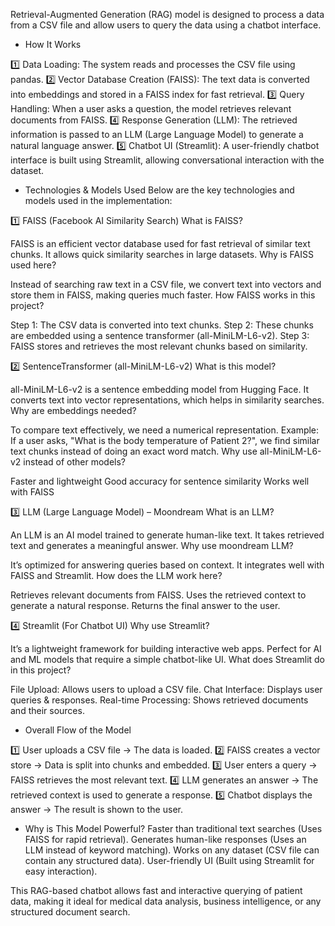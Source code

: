 Retrieval-Augmented Generation (RAG) model is designed to process a data from a CSV file and allow users to query the data using a chatbot interface.

- How It Works

1️⃣ Data Loading: The system reads and processes the CSV file using pandas.
2️⃣ Vector Database Creation (FAISS): The text data is converted into embeddings and stored in a FAISS index for fast retrieval.
3️⃣ Query Handling: When a user asks a question, the model retrieves relevant documents from FAISS.
4️⃣ Response Generation (LLM): The retrieved information is passed to an LLM (Large Language Model) to generate a natural language answer.
5️⃣ Chatbot UI (Streamlit): A user-friendly chatbot interface is built using Streamlit, allowing conversational interaction with the dataset.


- Technologies & Models Used
Below are the key technologies and models used in the implementation:


1️⃣ FAISS (Facebook AI Similarity Search)
 What is FAISS?

FAISS is an efficient vector database used for fast retrieval of similar text chunks.
It allows quick similarity searches in large datasets.
 Why is FAISS used here?

Instead of searching raw text in a CSV file, we convert text into vectors and store them in FAISS, making queries much faster.
 How FAISS works in this project?

Step 1: The CSV data is converted into text chunks.
Step 2: These chunks are embedded using a sentence transformer (all-MiniLM-L6-v2).
Step 3: FAISS stores and retrieves the most relevant chunks based on similarity.

2️⃣ SentenceTransformer (all-MiniLM-L6-v2)
 What is this model?

all-MiniLM-L6-v2 is a sentence embedding model from Hugging Face.
It converts text into vector representations, which helps in similarity searches.
 Why are embeddings needed?

To compare text effectively, we need a numerical representation.
Example: If a user asks, "What is the body temperature of Patient 2?", we find similar text chunks instead of doing an exact word match.
 Why use all-MiniLM-L6-v2 instead of other models?

Faster and lightweight 
Good accuracy for sentence similarity 
Works well with FAISS 


3️⃣ LLM (Large Language Model) – Moondream
 What is an LLM?

An LLM is an AI model trained to generate human-like text.
It takes retrieved text and generates a meaningful answer.
 Why use moondream LLM?

It’s optimized for answering queries based on context.
It integrates well with FAISS and Streamlit.
 How does the LLM work here?

Retrieves relevant documents from FAISS.
Uses the retrieved context to generate a natural response.
Returns the final answer to the user.


4️⃣ Streamlit (For Chatbot UI)
 Why use Streamlit?

It’s a lightweight framework for building interactive web apps.
Perfect for AI and ML models that require a simple chatbot-like UI.
 What does Streamlit do in this project?

File Upload: Allows users to upload a CSV file.
Chat Interface: Displays user queries & responses.
Real-time Processing: Shows retrieved documents and their sources.


 - Overall Flow of the Model
 
1️⃣ User uploads a CSV file → The data is loaded.
2️⃣ FAISS creates a vector store → Data is split into chunks and embedded.
3️⃣ User enters a query → FAISS retrieves the most relevant text.
4️⃣ LLM generates an answer → The retrieved context is used to generate a response.
5️⃣ Chatbot displays the answer → The result is shown to the user.

- Why is This Model Powerful?
 Faster than traditional text searches (Uses FAISS for rapid retrieval).
 Generates human-like responses (Uses an LLM instead of keyword matching).
 Works on any dataset (CSV file can contain any structured data).
 User-friendly UI (Built using Streamlit for easy interaction).

This RAG-based chatbot allows fast and interactive querying of patient data, making it ideal for medical data analysis, business intelligence, or any structured document search. 
